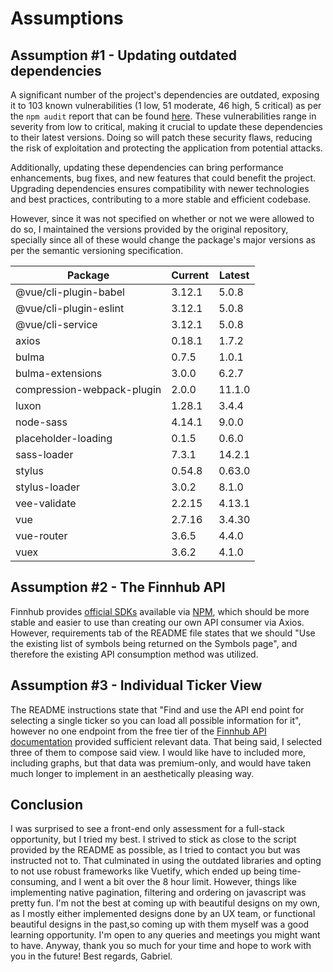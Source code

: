 # Assumptions

## Assumption \#1 - Updating outdated dependencies

A significant number of the project's dependencies are outdated, exposing it to 103 known vulnerabilities (1 low, 51 moderate, 46 high, 5 critical) as per the `npm audit` report that can be found [here](./audit.log). These vulnerabilities range in severity from low to critical, making it crucial to update these dependencies to their latest versions. Doing so will patch these security flaws, reducing the risk of exploitation and protecting the application from potential attacks.

Additionally, updating these dependencies can bring performance enhancements, bug fixes, and new features that could benefit the project. Upgrading dependencies ensures compatibility with newer technologies and best practices, contributing to a more stable and efficient codebase.

However, since it was not specified on whether or not we were allowed to do so, I maintained the versions provided by the original repository, specially since all of these would change the package's major versions as per the semantic versioning specification.

| Package                    | Current | Latest |
| ---------------------------|---------|------- |
| @vue/cli-plugin-babel      |  3.12.1 |  5.0.8 |
| @vue/cli-plugin-eslint     |  3.12.1 |  5.0.8 |
| @vue/cli-service           |  3.12.1 |  5.0.8 |
| axios                      |  0.18.1 |  1.7.2 |
| bulma                      |   0.7.5 |  1.0.1 |
| bulma-extensions           |   3.0.0 |  6.2.7 |
| compression-webpack-plugin |   2.0.0 | 11.1.0 |
| luxon                      |  1.28.1 |  3.4.4 |
| node-sass                  |  4.14.1 |  9.0.0 |
| placeholder-loading        |   0.1.5 |  0.6.0 |
| sass-loader                |   7.3.1 | 14.2.1 |
| stylus                     |  0.54.8 | 0.63.0 |
| stylus-loader              |   3.0.2 |  8.1.0 |
| vee-validate               |  2.2.15 | 4.13.1 |
| vue                        |  2.7.16 | 3.4.30 |
| vue-router                 |   3.6.5 |  4.4.0 |
| vuex                       |   3.6.2 |  4.1.0 |

## Assumption \#2 - The Finnhub API

Finnhub provides [official SDKs](https://finnhub.io/docs/api/library) available via [NPM](https://www.npmjs.com/package/finnhub), which should be more stable and easier to use than creating our own API consumer via Axios. However, requirements tab of the README file states that we should "Use the existing list of symbols being returned on the Symbols page", and therefore the existing API consumption method was utilized.

## Assumption \#3 - Individual Ticker View

The README instructions state that "Find and use the API end point for selecting a single ticker so you can load all possible information for it", however no one endpoint from the free tier of the [Finnhub API documentation](https://finnhub.io/docs/api/stock-symbols) provided sufficient relevant data. That being said, I selected three of them to compose said view. I would like have to included more, including graphs, but that data was premium-only, and would have taken much longer to implement in an aesthetically pleasing way.

## Conclusion

I was surprised to see a front-end only assessment for a full-stack opportunity, but I tried my best. I strived to stick as close to the script provided by the README as possible, as I tried to contact you but was instructed not to. That culminated in using the outdated libraries and opting to not use robust frameworks like Vuetify, which ended up being time-consuming, and I went a bit over the 8 hour limit. However, things like implementing native pagination, filtering and ordering on javascript was pretty fun. I'm not the best at coming up with beautiful designs on my own, as I mostly either implemented designs done by an UX team, or functional beautiful designs in the past,so coming up with them myself was a good learning opportunity. I'm open to any queries and meetings you might want to have. Anyway, thank you so much for your time and hope to work with you in the future! Best regards, Gabriel.
